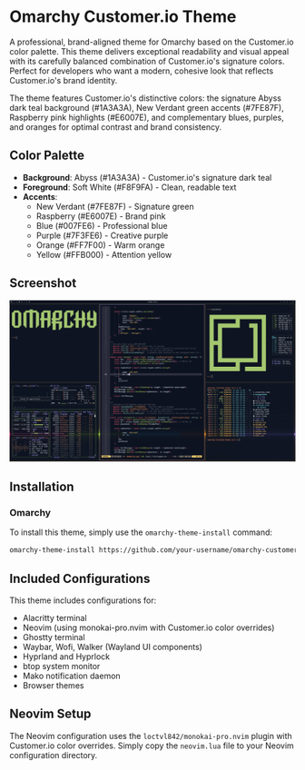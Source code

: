 # Omarchy Customer.io Theme

A professional, brand-aligned theme for Omarchy based on the Customer.io color palette. This theme delivers exceptional readability and visual appeal with its carefully balanced combination of Customer.io's signature colors. Perfect for developers who want a modern, cohesive look that reflects Customer.io's brand identity.

The theme features Customer.io's distinctive colors: the signature Abyss dark teal background (#1A3A3A), New Verdant green accents (#7FE87F), Raspberry pink highlights (#E6007E), and complementary blues, purples, and oranges for optimal contrast and brand consistency.

## Color Palette

- **Background**: Abyss (#1A3A3A) - Customer.io's signature dark teal
- **Foreground**: Soft White (#F8F9FA) - Clean, readable text
- **Accents**:
  - New Verdant (#7FE87F) - Signature green
  - Raspberry (#E6007E) - Brand pink
  - Blue (#007FE6) - Professional blue
  - Purple (#7F3FE6) - Creative purple
  - Orange (#FF7F00) - Warm orange
  - Yellow (#FFB000) - Attention yellow

## Screenshot

<p align="center">
  <img src="theme.png" alt="Omarchy Customer.io Theme Screenshot">
</p>

## Installation

### Omarchy

To install this theme, simply use the `omarchy-theme-install` command:

```bash
omarchy-theme-install https://github.com/your-username/omarchy-customerio-theme
```

## Included Configurations

This theme includes configurations for:
- Alacritty terminal
- Neovim (using monokai-pro.nvim with Customer.io color overrides)
- Ghostty terminal
- Waybar, Wofi, Walker (Wayland UI components)
- Hyprland and Hyprlock
- btop system monitor
- Mako notification daemon
- Browser themes

## Neovim Setup

The Neovim configuration uses the `loctvl842/monokai-pro.nvim` plugin with Customer.io color overrides. Simply copy the `neovim.lua` file to your Neovim configuration directory.

